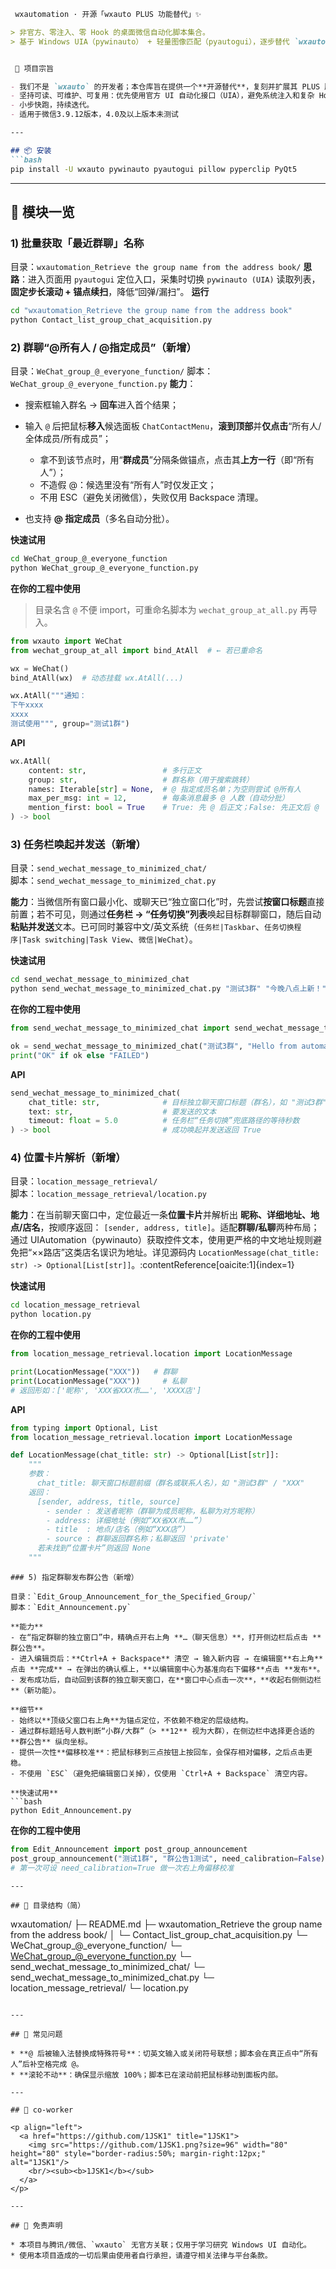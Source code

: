 ````markdown
 wxautomation · 开源「wxauto PLUS 功能替代」✨

> 非官方、零注入、零 Hook 的桌面微信自动化脚本集合。  
> 基于 Windows UIA（pywinauto） + 轻量图像匹配（pyautogui），逐步替代 `wxauto` PLUS 版的常用能力。


 🧭 项目宗旨

- 我们不是 `wxauto` 的开发者；本仓库旨在提供一个**开源替代**，复刻并扩展其 PLUS 版本常用能力；
- 坚持可读、可维护、可复用：优先使用官方 UI 自动化接口（UIA），避免系统注入和复杂 Hook；
- 小步快跑，持续迭代。
- 适用于微信3.9.12版本，4.0及以上版本未测试

---

## 📦 安装
```bash
pip install -U wxauto pywinauto pyautogui pillow pyperclip PyQt5
````

---

## 📂 模块一览

### 1) 批量获取「最近群聊」名称

目录：`wxautomation_Retrieve the group name from the address book/`
**思路**：进入页面用 `pyautogui` 定位入口，采集时切换 `pywinauto (UIA)` 读取列表，**固定步长滚动 + 锚点续扫**，降低“回弹/漏扫”。
**运行**

```bash
cd "wxautomation_Retrieve the group name from the address book"
python Contact_list_group_chat_acquisition.py
```

### 2) 群聊“@所有人 / @指定成员”（新增）

目录：`WeChat_group_@_everyone_function/`
脚本：`WeChat_group_@_everyone_function.py`
**能力**：

* 搜索框输入群名 → **回车**进入首个结果；
* 输入 `@` 后把鼠标**移入**候选面板 `ChatContactMenu`，**滚到顶部**并**仅点击**“所有人/全体成员/所有成员”；

  * 拿不到该节点时，用“**群成员**”分隔条做锚点，点击其**上方一行**（即“所有人”）；
  * 不造假 @：候选里没有“所有人”时仅发正文；
  * 不用 ESC（避免关闭微信），失败仅用 Backspace 清理。
* 也支持 **@ 指定成员**（多名自动分批）。

**快速试用**

```bash
cd WeChat_group_@_everyone_function
python WeChat_group_@_everyone_function.py
```

**在你的工程中使用**

> 目录名含 `@` 不便 import，可重命名脚本为 `wechat_group_at_all.py` 再导入。

```python
from wxauto import WeChat
from wechat_group_at_all import bind_AtAll  # ← 若已重命名

wx = WeChat()
bind_AtAll(wx)  # 动态挂载 wx.AtAll(...)

wx.AtAll("""通知：
下午xxxx
xxxx
测试使用""", group="测试1群")
```

**API**

```python
wx.AtAll(
    content: str,                 # 多行正文
    group: str,                   # 群名称（用于搜索跳转）
    names: Iterable[str] = None,  # @ 指定成员名单；为空则尝试 @所有人
    max_per_msg: int = 12,        # 每条消息最多 @ 人数（自动分批）
    mention_first: bool = True    # True: 先 @ 后正文；False: 先正文后 @
) -> bool
```

### 3) 任务栏唤起并发送（新增）

目录：`send_wechat_message_to_minimized_chat/`  
脚本：`send_wechat_message_to_minimized_chat.py`

**能力**：当微信所有窗口最小化、或聊天已“独立窗口化”时，先尝试**按窗口标题**直接前置；若不可见，则通过**任务栏 → “任务切换”列表**唤起目标群聊窗口，随后自动**粘贴并发送**文本。已可同时兼容中文/英文系统（`任务栏|Taskbar`、`任务切换程序|Task switching|Task View`、`微信|WeChat`）。

**快速试用**
```bash
cd send_wechat_message_to_minimized_chat
python send_wechat_message_to_minimized_chat.py "测试3群" "今晚八点上新！"
```
**在你的工程中使用**
```python
from send_wechat_message_to_minimized_chat import send_wechat_message_to_minimized_chat

ok = send_wechat_message_to_minimized_chat("测试3群", "Hello from automation!")
print("OK" if ok else "FAILED")
```
**API**

```python
send_wechat_message_to_minimized_chat(
    chat_title: str,              # 目标独立聊天窗口标题（群名），如 "测试3群"
    text: str,                    # 要发送的文本
    timeout: float = 5.0          # 任务栏“任务切换”兜底路径的等待秒数
) -> bool                         # 成功唤起并发送返回 True

```
### 4) 位置卡片解析（新增）

目录：`location_message_retrieval/`  
脚本：`location_message_retrieval/location.py`

**能力**：在当前聊天窗口中，定位最近一条**位置卡片**并解析出 **昵称、详细地址、地点/店名**，按顺序返回：
`[sender, address, title]`。适配**群聊/私聊**两种布局；通过 UIAutomation（pywinauto）获取控件文本，使用更严格的中文地址规则避免把“××路店”这类店名误识为地址。详见源码内 `LocationMessage(chat_title: str) -> Optional[List[str]]`。:contentReference[oaicite:1]{index=1}

**快速试用**
```bash
cd location_message_retrieval
python location.py
```
**在你的工程中使用**
```python
from location_message_retrieval.location import LocationMessage

print(LocationMessage("XXX"))   # 群聊
print(LocationMessage("XXX"))     # 私聊
# 返回形如：['昵称', 'XXX省XXX市……', 'XXXX店']
```
**API**

```python
from typing import Optional, List
from location_message_retrieval.location import LocationMessage

def LocationMessage(chat_title: str) -> Optional[List[str]]:
    """
    参数：
      chat_title: 聊天窗口标题前缀（群名或联系人名），如 "测试3群" / "XXX"
    返回：
      [sender, address, title, source]
        - sender : 发送者昵称（群聊为成员昵称，私聊为对方昵称）
        - address: 详细地址（例如“XX省XX市……”）
        - title  : 地点/店名（例如“XXX店”）
        - source : 群聊返回群名称；私聊返回 'private'
      若未找到“位置卡片”则返回 None
    """


```
```
### 5) 指定群聊发布群公告（新增）

目录：`Edit_Group_Announcement_for_the_Specified_Group/`  
脚本：`Edit_Announcement.py`

**能力** 
- 在“指定群聊的独立窗口”中，精确点开右上角 **…（聊天信息）**，打开侧边栏后点击 **群公告**。  
- 进入编辑页后：**Ctrl+A + Backspace** 清空 → 输入新内容 → 在编辑窗**右上角**点击 **完成** → 在弹出的确认框上，**以编辑窗中心为基准向右下偏移**点击 **发布**。  
- 发布成功后，自动回到该群的独立聊天窗口，在**窗口中心点击一次**，**收起右侧侧边栏**（新功能）。

**细节**  
- 始终以**顶级父窗口右上角**为锚点定位，不依赖不稳定的层级结构。  
- 通过群标题括号人数判断“小群/大群”（> **12** 视为大群），在侧边栏中选择更合适的 **群公告** 纵向坐标。  
- 提供一次性**偏移校准**：把鼠标移到三点按钮上按回车，会保存相对偏移，之后点击更稳。  
- 不使用 `ESC`（避免把编辑窗口关掉），仅使用 `Ctrl+A + Backspace` 清空内容。

**快速试用**
```bash
python Edit_Announcement.py
```
**在你的工程中使用**
```python
from Edit_Announcement import post_group_announcement
post_group_announcement("测试1群", "群公告1测试", need_calibration=False)
# 第一次可设 need_calibration=True 做一次右上角偏移校准
```
```
---

## 🧱 目录结构（简）

```
wxautomation/
├─ README.md
├─ wxautomation_Retrieve the group name from the address book/
│  └─ Contact_list_group_chat_acquisition.py
└─ WeChat_group_@_everyone_function/
   └─ WeChat_group_@_everyone_function.py
└─ send_wechat_message_to_minimized_chat/
   └─ send_wechat_message_to_minimized_chat.py
└─ location_message_retrieval/
   └─ location.py
```

---

## 🔧 常见问题

* **@ 后被输入法替换成特殊符号**：切英文输入或关闭符号联想；脚本会在真正点中“所有人”后补空格完成 @。
* **滚轮不动**：确保显示缩放 100%；脚本已在滚动前把鼠标移动到面板内部。

---

## 👥 co-worker

<p align="left">
  <a href="https://github.com/1JSK1" title="1JSK1">
    <img src="https://github.com/1JSK1.png?size=96" width="80" height="80" style="border-radius:50%; margin-right:12px;" alt="1JSK1"/>
    <br/><sub><b>1JSK1</b></sub>
  </a>
</p>

---

## 📜 免责声明

* 本项目与腾讯/微信、`wxauto` 无官方关联；仅用于学习研究 Windows UI 自动化。
* 使用本项目造成的一切后果由使用者自行承担，请遵守相关法律与平台条款。

```
```
